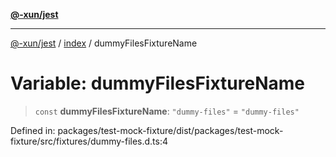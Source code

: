 [**@-xun/jest**](../../README.md)

***

[@-xun/jest](../../README.md) / [index](../README.md) / dummyFilesFixtureName

# Variable: dummyFilesFixtureName

> `const` **dummyFilesFixtureName**: `"dummy-files"` = `"dummy-files"`

Defined in: packages/test-mock-fixture/dist/packages/test-mock-fixture/src/fixtures/dummy-files.d.ts:4
